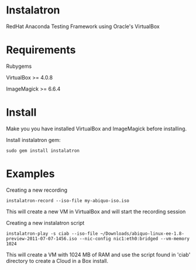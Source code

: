 # Instalatron

RedHat Anaconda Testing Framework using Oracle's VirtualBox

# Requirements

Rubygems

VirtualBox >= 4.0.8

ImageMagick >=  6.6.4

# Install

Make you you have installed VirtualBox and ImageMagick before installing.

Install instalatron gem:

`sudo gem install instalatron`

 
# Examples

Creating a new recording

`instalatron-record --iso-file my-abiquo-iso.iso`

This will create a new VM in VirtualBox and will start the recording session

Creating a new instalatron script

`instalatron-play -s ciab --iso-file ~/Downloads/abiquo-linux-ee-1.8-preview-2011-07-07-1456.iso --nic-config nic1:eth0:bridged --vm-memory 1024`

This will create a VM with 1024 MB of RAM and use the script found in 'ciab' directory to create a Cloud in a Box install.

